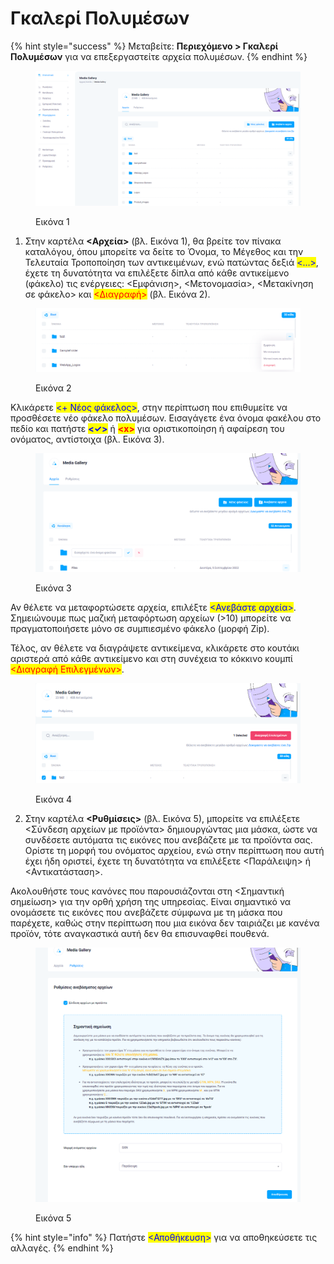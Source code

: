# Γκαλερί Πολυμέσων

{% hint style="success" %}
Μεταβείτε: **Περιεχόμενο > Γκαλερί Πολυμέσων** για να επεξεργαστείτε αρχεία πολυμέσων.
{% endhint %}

<figure><img src="../.gitbook/assets/ScreenHunter 582.png" alt=""><figcaption><p>Εικόνα 1</p></figcaption></figure>

1. Στην καρτέλα **<Αρχεία>** (βλ. Εικόνα 1), θα βρείτε τον πίνακα καταλόγου, όπου μπορείτε να δείτε το Όνομα, το Μέγεθος και την Τελευταία Τροποποίηση των αντικειμένων, ενώ πατώντας δεξιά <mark style="color:blue;"><...></mark>, έχετε τη δυνατότητα να επιλέξετε δίπλα από κάθε αντικείμενο (φάκελο) τις ενέργειες: <Εμφάνιση>, <Μετονομασία>, <Μετακίνηση σε φάκελο> και <mark style="color:red;"><Διαγραφή></mark> (βλ. Εικόνα 2).

<figure><img src="../.gitbook/assets/ScreenHunter 584.png" alt=""><figcaption><p>Εικόνα 2</p></figcaption></figure>

Κλικάρετε <mark style="color:blue;"><+ Νέος φάκελος></mark>, στην περίπτωση που επιθυμείτε να προσθέσετε νέο φάκελο πολυμέσων. Εισαγάγετε ένα όνομα φακέλου στο πεδίο και πατήστε <mark style="color:blue;">**<✓>**</mark> ή <mark style="color:red;">**\<x>**</mark> για οριστικοποίηση ή αφαίρεση του ονόματος, αντίστοιχα (βλ. Εικόνα 3).

<figure><img src="../.gitbook/assets/ScreenHunter 113 (3).png" alt=""><figcaption><p>Εικόνα 3</p></figcaption></figure>

Αν θέλετε να μεταφορτώσετε αρχεία, επιλέξτε <mark style="color:blue;"><Ανεβάστε αρχεία></mark>. Σημειώνουμε πως μαζική μεταφόρτωση αρχείων (>10) μπορείτε να πραγματοποιήσετε μόνο σε συμπιεσμένο φάκελο (μορφή Zip).

Τέλος, αν θέλετε να διαγράψετε αντικείμενα, κλικάρετε στο κουτάκι αριστερά από κάθε αντικείμενο και στη συνέχεια το κόκκινο κουμπί <mark style="color:red;"><Διαγραφή Επιλεγμένων></mark>.

<figure><img src="../.gitbook/assets/ScreenHunter 588.png" alt=""><figcaption><p>Εικόνα 4</p></figcaption></figure>



2. Στην καρτέλα **<Ρυθμίσεις>** (βλ. Εικόνα 5), μπορείτε να επιλέξετε <Σύνδεση αρχείων με προϊόντα> δημιουργώντας μια μάσκα, ώστε να συνδέσετε αυτόματα τις εικόνες που ανεβάζετε με τα προϊόντα σας. Ορίστε τη μορφή του ονόματος αρχείου, ενώ στην περίπτωση που αυτή έχει ήδη οριστεί, έχετε τη δυνατότητα να επιλέξετε <Παράλειψη> ή <Αντικατάσταση>.&#x20;

Ακολουθήστε τους κανόνες που παρουσιάζονται στη <Σημαντική σημείωση> για την ορθή χρήση της υπηρεσίας. Είναι σημαντικό να ονομάσετε τις εικόνες που ανεβάζετε σύμφωνα με τη μάσκα που παρέχετε, καθώς στην περίπτωση που μια εικόνα δεν ταιριάζει με κανένα προϊόν, τότε αναγκαστικά αυτή δεν θα επισυναφθεί πουθενά.&#x20;

<figure><img src="../.gitbook/assets/ScreenHunter 114 (3).png" alt="" width="563"><figcaption><p>Εικόνα 5</p></figcaption></figure>

{% hint style="info" %}
Πατήστε <mark style="color:blue;"><Αποθήκευση></mark> για να αποθηκεύσετε τις αλλαγές.
{% endhint %}
